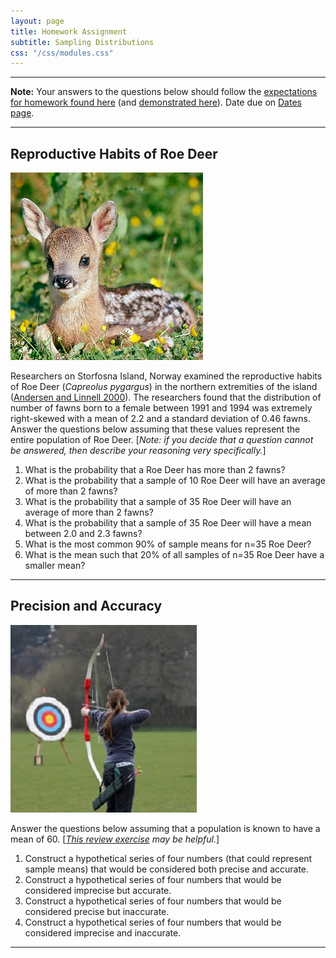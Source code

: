 ```yaml
---
layout: page
title: Homework Assignment
subtitle: Sampling Distributions
css: "/css/modules.css"
---
```


----

<div class="alert alert-warning">
<strong>Note:</strong> Your answers to the questions below should follow the <a href="../resources/hwformat" target="_blank">expectations for homework found here</a> (and <a href="../resources/FAQ/FAQs/HWFormat_Example.pdf" target="_blank">demonstrated here</a>). Date due on <a href="../resources/Dates-Current.html" target="_blank">Dates page</a>.
</div>

----

## Reproductive Habits of Roe Deer
<img src="zimgs/roe-deer-fawn.jpg" alt="Roe Deer Fawn" class="img-right">

Researchers on Storfosna Island, Norway examined the reproductive habits of Roe Deer (*Capreolus pygargus*) in the northern extremities of the island ([Andersen and Linnell 2000](https://www.researchgate.net/publication/229194908_Irruptive_Potential_in_Roe_Deer_Density-Dependent_Effects_on_Body_Mass_and_Fertility)). The researchers found that the distribution of number of fawns born to a female between 1991 and 1994 was extremely right-skewed with a mean of 2.2 and a standard deviation of 0.46 fawns. Answer the questions below assuming that these values represent the entire population of Roe Deer. [*Note: if you decide that a question cannot be answered, then describe your reasoning very specifically.*]

1. What is the probability that a Roe Deer has more than 2 fawns?
1. What is the probability that a sample of 10 Roe Deer will have an average of more than 2 fawns?
1. What is the probability that a sample of 35 Roe Deer will have an average of more than 2 fawns?
1. What is the probability that a sample of 35 Roe Deer will have a mean between 2.0 and 2.3 fawns?
1. What is the most common 90% of sample means for n=35 Roe Deer?
1. What is the mean such that 20% of all samples of n=35 Roe Deer have a smaller mean?

----

## Precision and Accuracy
<img src="zimgs/archery_target.jpg" alt="Archery Target" class="img-right">

Answer the questions below assuming that a population is known to have a mean of 60. [*[This review exercise](SamlingDist_RevEx_Defns.html#precision-and-accuracy) may be helpful.*]

1. Construct a hypothetical series of four numbers (that could represent sample means) that would be considered both precise and accurate.
1. Construct a hypothetical series of four numbers that would be considered imprecise but accurate.
1. Construct a hypothetical series of four numbers that would be considered precise but inaccurate.
1. Construct a hypothetical series of four numbers that would be considered imprecise and inaccurate.

----

